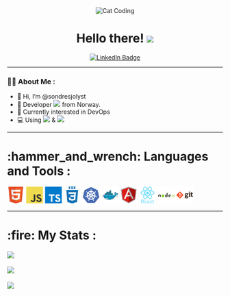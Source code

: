 <div align="center">
  <img src="https://media.giphy.com/media/3oKIPnAiaMCws8nOsE/giphy.gif" width="100" alt="Cat Coding"/>
  <h1>
    Hello there!
  <img src="https://media.giphy.com/media/hvRJCLFzcasrR4ia7z/giphy.gif" width="30"/>
  </h1>
  <div id="badges">
    <a href="https://www.linkedin.com/in/sondre-sj%C3%B8lyst-655846164/">
      <img src="https://img.shields.io/badge/LinkedIn-0077B5?style=for-the-badge&logo=linkedin&logoColor=white" alt="LinkedIn Badge"/>
    </a>
  </div>
</div>

---

### 👨‍💻 About Me :

- 👋 Hi, I’m @sondresjolyst
- 🔭 Developer <img src="https://media.giphy.com/media/WUlplcMpOCEmTGBtBW/giphy.gif" width="30"> from Norway.
- 👀 Currently interested in DevOps
- 💻 Using <img src="https://img.shields.io/badge/Windows-0078D6?style=for-the-badge&logo=windows&logoColor=white" width="60"/> & <img src="https://img.shields.io/badge/Ubuntu-E95420?style=for-the-badge&logo=ubuntu&logoColor=white" width="60"/>

---

<div>
  <h1> :hammer_and_wrench: Languages and Tools : </h1>
  <img src="https://github.com/devicons/devicon/blob/master/icons/html5/html5-original.svg" title="HTML5" alt="HTML" width="40" height="40"/>
  <img src="https://github.com/devicons/devicon/blob/master/icons/javascript/javascript-original.svg" title="JavaScript" alt="JavaScript" width="40" height="40"/>
  <img src="https://github.com/devicons/devicon/blob/master/icons/typescript/typescript-original.svg" title="Typescript" alt="Typescript" width="40" height="40"/>
  <img src="https://github.com/devicons/devicon/blob/master/icons/css3/css3-plain-wordmark.svg"  title="CSS3" alt="CSS" width="40" height="40"/>
  <img src="https://github.com/devicons/devicon/blob/master/icons/kubernetes/kubernetes-plain.svg" title="Kubernetes" alt="Kubernetes" width="40" height="40"/>
  <img src="https://github.com/devicons/devicon/blob/master/icons/docker/docker-original.svg" title="Docker" alt="Docker" width="40" height="40"/>
  <img src="https://github.com/devicons/devicon/blob/master/icons/angularjs/angularjs-original.svg" title="Angular" alt="Angular" width="40" height="40"/>
  <img src="https://github.com/devicons/devicon/blob/master/icons/react/react-original-wordmark.svg" title="React" alt="React" width="40" height="40"/>
  <img src="https://github.com/devicons/devicon/blob/master/icons/nodejs/nodejs-original-wordmark.svg" title="NodeJS" alt="NodeJS" width="40" height="40"/>
  <img src="https://github.com/devicons/devicon/blob/master/icons/git/git-original-wordmark.svg" title="Git" **alt="Git" width="40" height="40"/>
</div>

---

<div>
  <h1>:fire: My Stats :</h1>
  <a href="https://github.com/anuraghazra/github-readme-stats">
    <img align="center" src="https://github-readme-stats.vercel.app/api/top-langs/?username=sondresjolyst&layout=compact&theme=dark" />
  </a>
  <br>
  <br>
  <a href="https://github.com/anuraghazra/github-readme-stats">
   <img align="center" src="https://github-readme-stats.vercel.app/api?username=sondresjolyst&theme=dark&show_icons=true&count_private=true" />
  </a>
  <br>
  <br>
  <a href="https://git.io/streak-stats">
    <img align="center" src="http://github-readme-streak-stats.herokuapp.com?user=sondresjolyst&theme=dark&background=000000" />
  </a>
</div>
